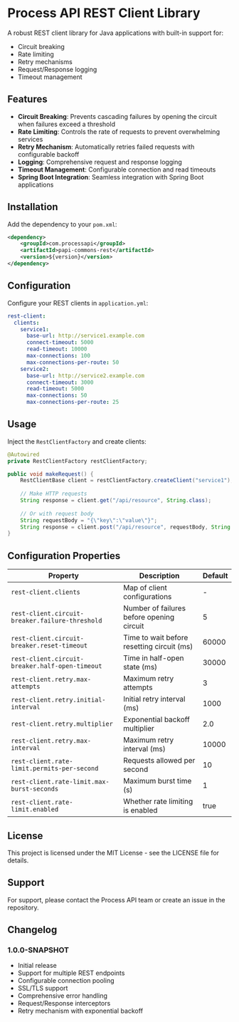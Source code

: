 # Process API REST Client Library

A robust REST client library for Java applications with built-in support for:
- Circuit breaking
- Rate limiting
- Retry mechanisms
- Request/Response logging
- Timeout management

## Features

- **Circuit Breaking**: Prevents cascading failures by opening the circuit when failures exceed a threshold
- **Rate Limiting**: Controls the rate of requests to prevent overwhelming services
- **Retry Mechanism**: Automatically retries failed requests with configurable backoff
- **Logging**: Comprehensive request and response logging
- **Timeout Management**: Configurable connection and read timeouts
- **Spring Boot Integration**: Seamless integration with Spring Boot applications

## Installation

Add the dependency to your `pom.xml`:

```xml
<dependency>
    <groupId>com.processapi</groupId>
    <artifactId>papi-commons-rest</artifactId>
    <version>${version}</version>
</dependency>
```

## Configuration

Configure your REST clients in `application.yml`:

```yaml
rest-client:
  clients:
    service1:
      base-url: http://service1.example.com
      connect-timeout: 5000
      read-timeout: 10000
      max-connections: 100
      max-connections-per-route: 50
    service2:
      base-url: http://service2.example.com
      connect-timeout: 3000
      read-timeout: 5000
      max-connections: 50
      max-connections-per-route: 25
```

## Usage

Inject the `RestClientFactory` and create clients:

```java
@Autowired
private RestClientFactory restClientFactory;

public void makeRequest() {
    RestClientBase client = restClientFactory.createClient("service1");
    
    // Make HTTP requests
    String response = client.get("/api/resource", String.class);
    
    // Or with request body
    String requestBody = "{\"key\":\"value\"}";
    String response = client.post("/api/resource", requestBody, String.class);
}
```

## Configuration Properties

| Property | Description | Default |
|----------|-------------|---------|
| `rest-client.clients` | Map of client configurations | - |
| `rest-client.circuit-breaker.failure-threshold` | Number of failures before opening circuit | 5 |
| `rest-client.circuit-breaker.reset-timeout` | Time to wait before resetting circuit (ms) | 60000 |
| `rest-client.circuit-breaker.half-open-timeout` | Time in half-open state (ms) | 30000 |
| `rest-client.retry.max-attempts` | Maximum retry attempts | 3 |
| `rest-client.retry.initial-interval` | Initial retry interval (ms) | 1000 |
| `rest-client.retry.multiplier` | Exponential backoff multiplier | 2.0 |
| `rest-client.retry.max-interval` | Maximum retry interval (ms) | 10000 |
| `rest-client.rate-limit.permits-per-second` | Requests allowed per second | 10 |
| `rest-client.rate-limit.max-burst-seconds` | Maximum burst time (s) | 1 |
| `rest-client.rate-limit.enabled` | Whether rate limiting is enabled | true |

## License

This project is licensed under the MIT License - see the LICENSE file for details.

## Support

For support, please contact the Process API team or create an issue in the repository.

## Changelog

### 1.0.0-SNAPSHOT
- Initial release
- Support for multiple REST endpoints
- Configurable connection pooling
- SSL/TLS support
- Comprehensive error handling
- Request/Response interceptors
- Retry mechanism with exponential backoff
